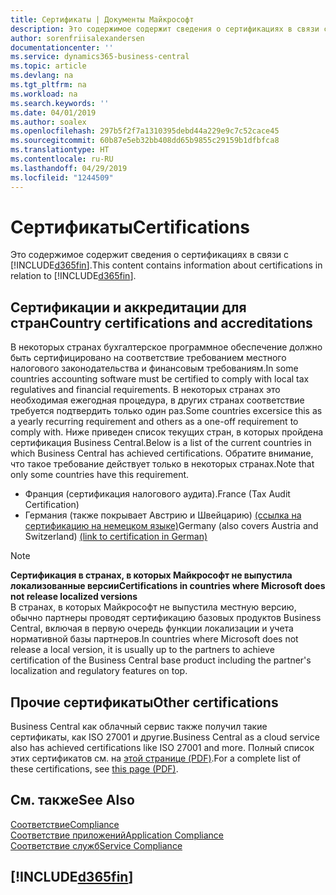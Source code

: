 ```yaml
---
title: Сертификаты | Документы Майкрософт
description: Это содержимое содержит сведения о сертификациях в связи с Business Central.
author: sorenfriisalexandersen
documentationcenter: ''
ms.service: dynamics365-business-central
ms.topic: article
ms.devlang: na
ms.tgt_pltfrm: na
ms.workload: na
ms.search.keywords: ''
ms.date: 04/01/2019
ms.author: soalex
ms.openlocfilehash: 297b5f2f7a1310395debd44a229e9c7c52cace45
ms.sourcegitcommit: 60b87e5eb32bb408dd65b9855c29159b1dfbfca8
ms.translationtype: HT
ms.contentlocale: ru-RU
ms.lasthandoff: 04/29/2019
ms.locfileid: "1244509"
---
```

# <a name="certifications"></a><span data-ttu-id="44ef2-103">Сертификаты</span><span class="sxs-lookup"><span data-stu-id="44ef2-103">Certifications</span></span>  
<span data-ttu-id="44ef2-104">Это содержимое содержит сведения о сертификациях в связи с [!INCLUDE[d365fin](../includes/d365fin_md.md)].</span><span class="sxs-lookup"><span data-stu-id="44ef2-104">This content contains information about certifications in relation to [!INCLUDE[d365fin](../includes/d365fin_md.md)].</span></span>  

## <a name="country-certifications-and-accreditations"></a><span data-ttu-id="44ef2-105">Сертификации и аккредитации для стран</span><span class="sxs-lookup"><span data-stu-id="44ef2-105">Country certifications and accreditations</span></span>
<span data-ttu-id="44ef2-106">В некоторых странах бухгалтерское программное обеспечение должно быть сертифицировано на соответствие требованием местного налогового законодательства и финансовым требованиям.</span><span class="sxs-lookup"><span data-stu-id="44ef2-106">In some countries accounting software must be certified to comply with local tax regulatives and financial requirements.</span></span> <span data-ttu-id="44ef2-107">В некоторых странах это необходимая ежегодная процедура, в других странах соответствие требуется подтвердить только один раз.</span><span class="sxs-lookup"><span data-stu-id="44ef2-107">Some countries excersice this as a yearly recurring requirement and others as a one-off requirement to comply with.</span></span> <span data-ttu-id="44ef2-108">Ниже приведен список текущих стран, в которых пройдена сертификация Business Central.</span><span class="sxs-lookup"><span data-stu-id="44ef2-108">Below is a list of the current countries in which Business Central has achieved certifications.</span></span> <span data-ttu-id="44ef2-109">Обратите внимание, что такое требование действует только в некоторых странах.</span><span class="sxs-lookup"><span data-stu-id="44ef2-109">Note that only some countries have this requirement.</span></span>  
- <span data-ttu-id="44ef2-110">Франция (сертификация налогового аудита).</span><span class="sxs-lookup"><span data-stu-id="44ef2-110">France (Tax Audit Certification)</span></span>
- <span data-ttu-id="44ef2-111">Германия (также покрывает Австрию и Швейцарию) [(ссылка на сертификацию на немецком языке)](https://www.bdo.de/de-de/themen/softwarebescheinungen/bdo/microsoft-dynamics-365-business-central)</span><span class="sxs-lookup"><span data-stu-id="44ef2-111">Germany (also covers Austria and Switzerland) [(link to certification in German)](https://www.bdo.de/de-de/themen/softwarebescheinungen/bdo/microsoft-dynamics-365-business-central)</span></span>

> [!NOTE]  
>  <span data-ttu-id="44ef2-112">**Сертификация в странах, в которых Майкрософт не выпустила локализованные версии**</span><span class="sxs-lookup"><span data-stu-id="44ef2-112">**Certifications in countries where Microsoft does not release localized versions**</span></span>  
> <span data-ttu-id="44ef2-113">В странах, в которых Майкрософт не выпустила местную версию, обычно партнеры проводят сертификацию базовых продуктов Business Central, включая в первую очередь функции локализации и учета нормативной базы партнеров.</span><span class="sxs-lookup"><span data-stu-id="44ef2-113">In countries where Microsoft does not release a local version, it is usually up to the partners to achieve certification of the Business Central base product including the partner's localization and regulatory features on top.</span></span>

## <a name="other-certifications"></a><span data-ttu-id="44ef2-114">Прочие сертификаты</span><span class="sxs-lookup"><span data-stu-id="44ef2-114">Other certifications</span></span>  
<span data-ttu-id="44ef2-115">Business Central как облачный сервис также получил такие сертификаты, как ISO 27001 и другие.</span><span class="sxs-lookup"><span data-stu-id="44ef2-115">Business Central as a cloud service also has achieved certifications like ISO 27001 and more.</span></span> <span data-ttu-id="44ef2-116">Полный список этих сертификатов см. на [этой странице (PDF)](https://aka.ms/d365-compliance-list).</span><span class="sxs-lookup"><span data-stu-id="44ef2-116">For a complete list of these certifications, see [this page (PDF)](https://aka.ms/d365-compliance-list).</span></span>

## <a name="see-also"></a><span data-ttu-id="44ef2-117">См. также</span><span class="sxs-lookup"><span data-stu-id="44ef2-117">See Also</span></span>  
[<span data-ttu-id="44ef2-118">Соответствие</span><span class="sxs-lookup"><span data-stu-id="44ef2-118">Compliance</span></span>](compliance-overview.md)  
[<span data-ttu-id="44ef2-119">Соответствие приложений</span><span class="sxs-lookup"><span data-stu-id="44ef2-119">Application Compliance</span></span>](compliance-application-compliance.md)  
[<span data-ttu-id="44ef2-120">Соответствие служб</span><span class="sxs-lookup"><span data-stu-id="44ef2-120">Service Compliance</span></span>](compliance-service-compliance.md)  

 ## [!INCLUDE[d365fin](../includes/free_trial_md.md)]  
 

